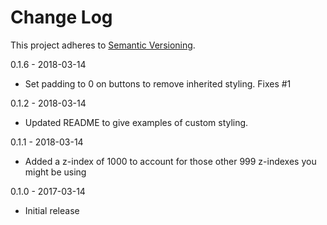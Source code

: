 # Change Log
This project adheres to [Semantic Versioning](http://semver.org/).

0.1.6 - 2018-03-14

* Set padding to 0 on buttons to remove inherited styling. Fixes #1

0.1.2 - 2018-03-14

* Updated README to give examples of custom styling.

0.1.1 - 2018-03-14

* Added a z-index of 1000 to account for those other 999 z-indexes you might be using

0.1.0 - 2017-03-14

* Initial release
